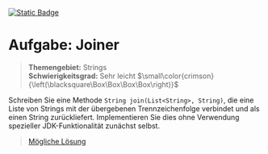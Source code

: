 [![Static Badge](https://img.shields.io/badge/-English_version-forestgreen)](https://github.com/ShantGananian/JavaProgrammierung/edit/master/sehr%20leicht/Strings/Joiner/README.md)
# Aufgabe: Joiner
> **Themengebiet:** Strings  
> **Schwierigkeitsgrad:** Sehr leicht $\small\color{crimson}{\left(\blacksquare\Box\Box\Box\Box\right)}$  

Schreiben Sie eine Methode ```String join(List<String>, String)```, die eine Liste von Strings mit der übergebenen Trennzeichenfolge verbindet und als einen String zurückliefert. Implementieren Sie dies ohne Verwendung spezieller JDK-Funktionalität zunächst selbst.

> [Mögliche Lösung](https://github.com/ShantGananian/JavaProgrammierung/blob/master/sehr%20leicht/Strings/Joiner/src/main/java/Joiner.java)

